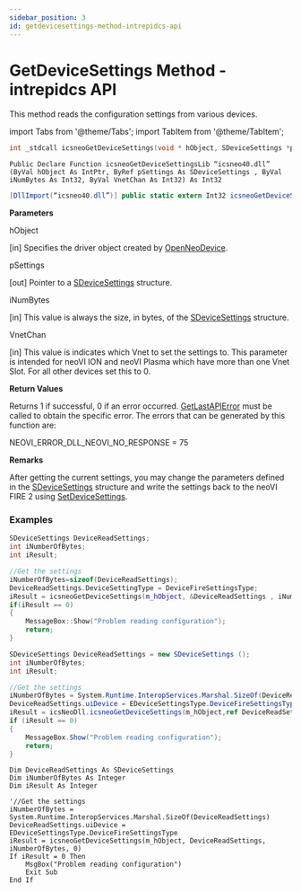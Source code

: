 ```yaml
---
sidebar_position: 3
id: getdevicesettings-method-intrepidcs-api
---
```


# GetDeviceSettings Method - intrepidcs API

This method reads the configuration settings from various devices.

import Tabs from '@theme/Tabs';
import TabItem from '@theme/TabItem';

<Tabs>
<TabItem value="cpp" label="C/C++ Declare" default>

```cpp
int _stdcall icsneoGetDeviceSettings(void * hObject, SDeviceSettings *pSettings, int iNumBytes, int VnetChan);
```
</TabItem>

<TabItem value="vbnet" label="Visual Basic .NET Declare">

```vbnet
Public Declare Function icsneoGetDeviceSettingsLib “icsneo40.dll” (ByVal hObject As IntPtr, ByRef pSettings As SDeviceSettings , ByVal iNumBytes As Int32, ByVal VnetChan As Int32) As Int32
```
</TabItem>

<TabItem value="c#" label="C# Declare">

```csharp
[DllImport(“icsneo40.dll”)] public static extern Int32 icsneoGetDeviceSettings(IntPtr hObject, rref SDeviceSettings pSettings, Int32 iNumBytes, Int32 VnetChan);
```
</TabItem>
</Tabs>

**Parameters**

hObject

\[in] Specifies the driver object created by [OpenNeoDevice](../../basic-functions-overview-intrepidcs-api/openneodevice-method-intrepidcs-api).

pSettings

\[out] Pointer to a [SDeviceSettings](../../structures-types-and-defines-overview-intrepidcs-api/setting-structures-overview-intrepidcs-api/sdevicesettings-structure) structure.

iNumBytes

\[in] This value is always the size, in bytes, of the [SDeviceSettings](../../structures-types-and-defines-overview-intrepidcs-api/setting-structures-overview-intrepidcs-api/sdevicesettings-structure) structure.

VnetChan

\[in] This value is indicates which Vnet to set the settings to. This parameter is intended for neoVI ION and neoVI Plasma which have more than one Vnet Slot. For all other devices set this to 0.

**Return Values**

Returns 1 if successful, 0 if an error occurred. [GetLastAPIError](../../error-functions-overview-intrepidcs-api/getlastapierror-method-intrepidcs-api) must be called to obtain the specific error. The errors that can be generated by this function are:

NEOVI\_ERROR\_DLL\_NEOVI\_NO\_RESPONSE = 75

**Remarks**

After getting the current settings, you may change the parameters defined in the [SDeviceSettings](../../structures-types-and-defines-overview-intrepidcs-api/setting-structures-overview-intrepidcs-api/sdevicesettings-structure) structure and write the settings back to the neoVI FIRE 2 using [SetDeviceSettings](setdevicesettings-method-intrepidcs-api).

### Examples

<Tabs>
<TabItem value="cpp" label="C/C++ Example" default>

```cpp
SDeviceSettings DeviceReadSettings;
int iNumberOfBytes;
int iResult;

//Get the settings
iNumberOfBytes=sizeof(DeviceReadSettings);
DeviceReadSettings.DeviceSettingType = DeviceFireSettingsType;
iResult = icsneoGetDeviceSettings(m_hObject, &DeviceReadSettings , iNumberOfBytes, 0);
if(iResult == 0)
{
    MessageBox::Show("Problem reading configuration");
    return;
}
```
</TabItem>
<TabItem value="c#" label="C# Example">

```csharp
SDeviceSettings DeviceReadSettings = new SDeviceSettings ();
int iNumberOfBytes;
int iResult;

//Get the settings
iNumberOfBytes = System.Runtime.InteropServices.Marshal.SizeOf(DeviceReadSettings);
DeviceReadSettings.uiDevice = EDeviceSettingsType.DeviceFireSettingsType;
iResult = icsNeoDll.icsneoGetDeviceSettings(m_hObject,ref DeviceReadSettings, iNumberOfBytes, 0);
if (iResult == 0)
{
    MessageBox.Show("Problem reading configuration");
    return;
}
```
</TabItem>

<TabItem value="vbnet" label="Visual Basic .NET Example">

```vbnet
Dim DeviceReadSettings As SDeviceSettings
Dim iNumberOfBytes As Integer
Dim iResult As Integer

'//Get the settings
iNumberOfBytes = System.Runtime.InteropServices.Marshal.SizeOf(DeviceReadSettings)
DeviceReadSettings.uiDevice = EDeviceSettingsType.DeviceFireSettingsType
iResult = icsneoGetDeviceSettings(m_hObject, DeviceReadSettings, iNumberOfBytes, 0)
If iResult = 0 Then
    MsgBox("Problem reading configuration")
    Exit Sub
End If
```
</TabItem>
</Tabs>
